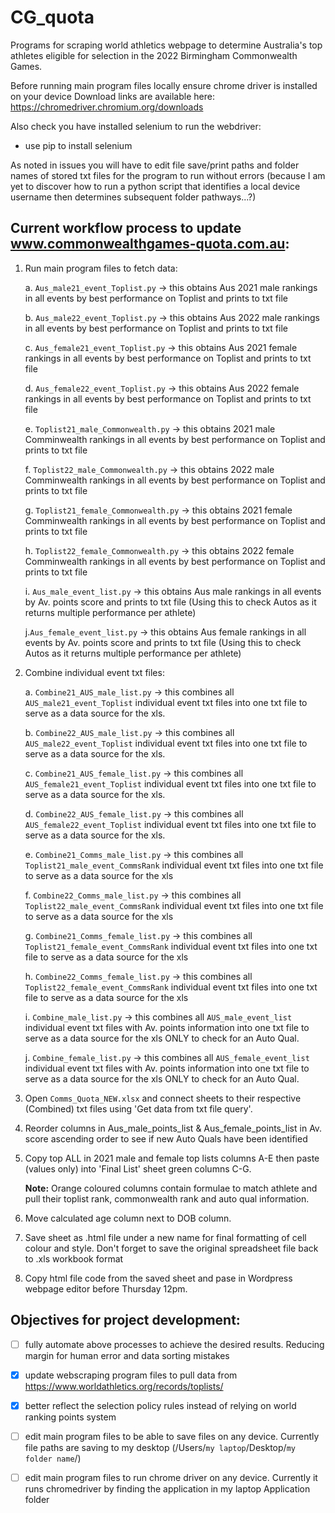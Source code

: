 # CG_quota
Programs for scraping world athletics webpage to determine Australia's top athletes eligible for selection in the 2022 Birmingham Commonwealth Games. 

Before running main program files locally ensure chrome driver is installed on your device
Download links are available here: https://chromedriver.chromium.org/downloads

Also check you have installed selenium to run the webdriver:
- use pip to install selenium 

As noted in issues you will have to edit file save/print paths and folder names of stored txt files for the program to run without errors (because I am yet to discover how to run a python script that identifies a local device username then determines subsequent folder pathways...?)

## Current workflow process to update www.commonwealthgames-quota.com.au:
  1. Run main program files to fetch data:
      
      a. `Aus_male21_event_Toplist.py` -> this obtains Aus 2021 male rankings in all events by best performance on Toplist and prints to txt file
      
      b. `Aus_male22_event_Toplist.py` -> this obtains Aus 2022 male rankings in all events by best performance on Toplist and prints to txt file

      c. `Aus_female21_event_Toplist.py` -> this obtains Aus 2021 female rankings in all events by best performance on Toplist and prints to txt file

      d. `Aus_female22_event_Toplist.py` -> this obtains Aus 2022 female rankings in all events by best performance on Toplist and prints to txt file

      e. `Toplist21_male_Commonwealth.py` -> this obtains 2021 male Comminwealth rankings in all events by best performance on Toplist and prints to txt file

      f. `Toplist22_male_Commonwealth.py` -> this obtains 2022 male Comminwealth rankings in all events by best performance on Toplist and prints to txt file

      g. `Toplist21_female_Commonwealth.py` -> this obtains 2021 female Comminwealth rankings in all events by best performance on Toplist and prints to txt file

      h. `Toplist22_female_Commonwealth.py` -> this obtains 2022 female Comminwealth rankings in all events by best performance on Toplist and prints to txt file

      i. `Aus_male_event_list.py` -> this obtains Aus male rankings in all events by Av. points score and prints to txt file (Using this to check Autos as it returns multiple performance per athlete)
      
      j.`Aus_female_event_list.py` -> this obtains Aus female rankings in all events by Av. points score and prints to txt file (Using this to check Autos as it returns multiple performance per athlete)

  2. Combine individual event txt files:
      
      a. `Combine21_AUS_male_list.py` -> this combines all `AUS_male21_event_Toplist` individual event txt files into one txt file to serve as a data source for the xls.

      b. `Combine22_AUS_male_list.py` -> this combines all `AUS_male22_event_Toplist` individual event txt files into one txt file to serve as a data source for the xls.

      c. `Combine21_AUS_female_list.py` -> this combines all `AUS_female21_event_Toplist` individual event txt files into one txt file to serve as a data source for the xls.

      d. `Combine22_AUS_female_list.py` -> this combines all `AUS_female22_event_Toplist` individual event txt files into one txt file to serve as a data source for the xls.

      e. `Combine21_Comms_male_list.py` -> this combines all `Toplist21_male_event_CommsRank` individual event txt files into one txt file to serve as a data source for the xls
      
      f. `Combine22_Comms_male_list.py` -> this combines all `Toplist22_male_event_CommsRank` individual event txt files into one txt file to serve as a data source for the xls
      
      g. `Combine21_Comms_female_list.py` -> this combines all `Toplist21_female_event_CommsRank` individual event txt files into one txt file to serve as a data source for the xls
      
      h. `Combine22_Comms_female_list.py` -> this combines all `Toplist22_female_event_CommsRank` individual event txt files into one txt file to serve as a data source for the xls

      i. `Combine_male_list.py` -> this combines all `AUS_male_event_list` individual event txt files with Av. points information into one txt file to serve as a data source for the xls ONLY to check for an Auto Qual. 
      
      j. `Combine_female_list.py` -> this combines all `AUS_female_event_list` individual event txt files with Av. points information into one txt file to serve as a data source for the xls ONLY to check for an Auto Qual. 
      
     
  3. Open `Comms_Quota_NEW.xlsx` and connect sheets to their respective (Combined) txt files using 'Get data from txt file query'.
  4. Reorder columns in Aus_male_points_list & Aus_female_points_list in Av. score ascending order to see if new Auto Quals have been identified
  5. Copy top ALL in 2021 male and female top lists columns A-E then paste (values only) into 'Final List' sheet green columns C-G. 
      
      **Note:** Orange coloured columns contain formulae to match athlete and pull their toplist rank, commonwealth rank and auto qual information. 
  6. Move calculated age column next to DOB column.
  4. Save sheet as .html file under a new name for final formatting of cell colour and style. Don't forget to save the original spreadsheet file back to .xls workbook format
  5. Copy html file code from the saved sheet and pase in Wordpress webpage editor before Thursday 12pm.  


## Objectives for project development:
  - [ ] fully automate above processes to achieve the desired results. Reducing margin for human error and data sorting mistakes
  - [X] update webscraping program files to pull data from https://www.worldathletics.org/records/toplists/ 
  - [X] better reflect the selection policy rules instead of relying on world ranking points system 
  - [ ] edit main program files to be able to save files on any device. Currently file paths are saving to my desktop (/Users/`my laptop`/Desktop/`my folder name`/)
  - [ ] edit main program files to run chrome driver on any device. Currently it runs chromedriver by finding the application in my laptop Application folder 

